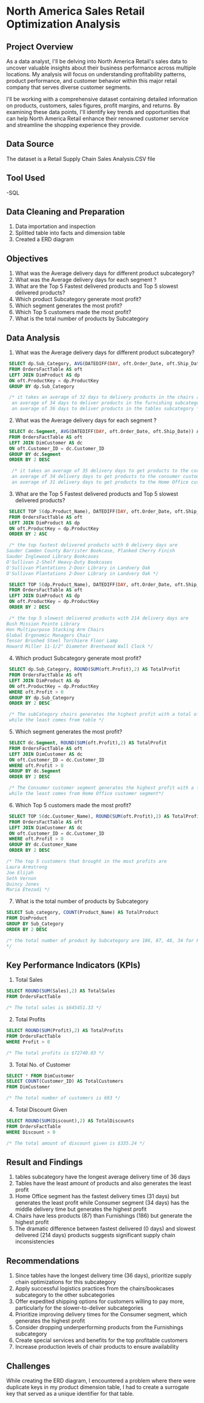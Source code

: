 # North America Sales Retail Optimization Analysis

## Project Overview
As a data analyst, I'll be delving into North America Retail's sales data to uncover valuable insights about their business performance across multiple locations. My analysis will focus on understanding profitability patterns, product performance, and customer behavior within this major retail company that serves diverse customer segments.

I'll be working with a comprehensive dataset containing detailed information on products, customers, sales figures, profit margins, and returns. By examining these data points, I'll identify key trends and opportunities that can help North America Retail enhance their renowned customer service and streamline the shopping experience they provide.

## Data Source
The dataset is a Retail Supply Chain Sales Analysis.CSV file

## Tool Used
-SQL

## Data Cleaning and Preparation
1. Data importation and inspection
2. Splitted table into facts and dimension table
3. Created a ERD diagram

## Objectives
1. What was the Average delivery days for different product subcategory?
2. What was the Average delivery days for each segment ?
3. What are the Top 5 Fastest delivered products and Top 5 slowest delivered products?
4. Which product Subcategory generate most profit?
5. Which segment generates the most profit?
6. Which Top 5 customers made the most profit?
7. What is the total number of products by Subcategory

## Data Analysis
1. What was the Average delivery days for different product subcategory?
```sql
 SELECT dp.Sub_Category, AVG(DATEDIFF(DAY, oft.Order_Date, oft.Ship_Date)) AS DeliveryDays
 FROM OrdersFactTable AS oft
 LEFT JOIN DimProduct AS dp
 ON oft.ProductKey = dp.ProductKey
 GROUP BY dp.Sub_Category

 /* it takes an average of 32 days to delivery products in the chairs and bookcases subcategory
  an average of 34 days to deliver products in the furnishing subcategory
  an average of 36 days to deliver products in the tables subcategory */
 ```

2. What was the Average delivery days for each segment ?
```sql
 SELECT dc.Segment, AVG(DATEDIFF(DAY, oft.Order_Date, oft.Ship_Date)) AS AvgDeliveryDays
 FROM OrdersFactTable AS oft
 LEFT JOIN DimCustomer AS dc
 ON oft.Customer_ID = dc.Customer_ID
 GROUP BY dc.Segment
 ORDER BY 2 DESC

  /* it takes an average of 35 delivery days to get products to the corporate customer  segment,
  an average of 34 delivery days to get products to the consumer customer segment,
  an average of 31 delivery days to get products to the Home Office customer segment */
```

3. What are the Top 5 Fastest delivered products and Top 5 slowest delivered products?
```sql
 SELECT TOP 5(dp.Product_Name), DATEDIFF(DAY, oft.Order_Date, oft.Ship_Date) AS DeliveryDays
 FROM OrdersFactTable AS oft
 LEFT JOIN DimProduct AS dp
 ON oft.ProductKey = dp.ProductKey
 ORDER BY 2 ASC

 /* the top fastest delivered products with 0 delivery days are
Sauder Camden County Barrister Bookcase, Planked Cherry Finish
Sauder Inglewood Library Bookcases
O'Sullivan 2-Shelf Heavy-Duty Bookcases
O'Sullivan Plantations 2-Door Library in Landvery Oak
O'Sullivan Plantations 2-Door Library in Landvery Oak */

 SELECT TOP 5(dp.Product_Name), DATEDIFF(DAY, oft.Order_Date, oft.Ship_Date) AS DeliveryDays
 FROM OrdersFactTable AS oft
 LEFT JOIN DimProduct AS dp
 ON oft.ProductKey = dp.ProductKey
 ORDER BY 2 DESC

 /* the top 5 slowest delivered products with 214 delivery days are 
Bush Mission Pointe Library
Hon Multipurpose Stacking Arm Chairs
Global Ergonomic Managers Chair
Tensor Brushed Steel Torchiere Floor Lamp
Howard Miller 11-1/2" Diameter Brentwood Wall Clock */
```

4. Which product Subcategory generate most profit?
```sql
 SELECT dp.Sub_Category, ROUND(SUM(oft.Profit),2) AS TotalProfit
 FROM OrdersFactTable AS oft
 LEFT JOIN DimProduct AS dp
 ON oft.ProductKey = dp.ProductKey
 WHERE oft.Profit > 0
 GROUP BY dp.Sub_Category
 ORDER BY 2 DESC

 /* The subCategory chairs generates the highest profit with a total of $36471.1,
 while the least comes from table */
```

5. Which segment generates the most profit?
```sql
 SELECT dc.Segment, ROUND(SUM(oft.Profit),2) AS TotalProfit
 FROM OrdersFactTable AS oft
 LEFT JOIN DimCustomer AS dc
 ON oft.Customer_ID = dc.Customer_ID
 WHERE oft.Profit > 0
 GROUP BY dc.Segment
 ORDER BY 2 DESC

 /* The Consumer customer segment generates the highest profit with a total of $35427.03,
 while the least comes from Home Office customer segment*/
```

6. Which Top 5 customers made the most profit?
```sql
 SELECT TOP 5(dc.Customer_Name), ROUND(SUM(oft.Profit),2) AS TotalProfit
 FROM OrdersFactTable AS oft
 LEFT JOIN DimCustomer AS dc
 ON oft.Customer_ID = dc.Customer_ID
 WHERE oft.Profit > 0
 GROUP BY dc.Customer_Name
 ORDER BY 2 DESC

/* The top 5 customers that brought in the most profits are
Laura Armstrong
Joe Elijah
Seth Vernon
Quincy Jones
Maria Etezadi */
```

7. What is the total number of products by Subcategory
```sql
SELECT Sub_category, COUNT(Product_Name) AS TotalProduct
FROM DimProduct
GROUP BY Sub_Category
ORDER BY 2 DESC

/* the total number of product by Subcategory are 186, 87, 48, 34 for Furnishings, chairs , Bookcases, tables respectively
*/
```

## Key Performance Indicators (KPIs)
1. Total Sales
```sql
SELECT ROUND(SUM(Sales),2) AS TotalSales
FROM OrdersFactTable

/* The total sales is $645451.33 */
```
2. Total Profits
```sql
SELECT ROUND(SUM(Profit),2) AS TotalProfits
FROM OrdersFactTable
WHERE Profit > 0

/* The total profits is $72740.03 */
```
3. Total No. of Customer
```sql
SELECT * FROM DimCustomer
SELECT COUNT(Customer_ID) AS TotalCustomers
FROM DimCustomer

/* The total number of customers is 693 */
```
4. Total Discount Given
```sql
SELECT ROUND(SUM(Discount),2) AS TotalDiscounts
FROM OrdersFactTable
WHERE Discount > 0

/* The total amount of discount given is $335.24 */
```

## Result and Findings
1. tables subcategory have the longest average delivery time of 36 days
2. Tables have the least amount of products and also generates the least profit
3. Home Office segment has the fastest delivery times (31 days) but generates the least profit while Consumer segment (34 days) has the middle delivery time but generates the highest profit
4. Chairs have less products (87) than Furnishings (186) but generate the highest profit
5. The dramatic difference between fastest delivered (0 days) and slowest delivered (214 days) products suggests significant supply chain inconsistencies

## Recommendations
1. Since tables have the longest delivery time (36 days), prioritize supply chain optimizations for this subcategory
2. Apply successful logistics practices from the chairs/bookcases subcategory to the other subcategories
3. Offer expedited shipping options for customers willing to pay more, particularly for the slower-to-deliver subcategories
4. Prioritize improving delivery times for the Consumer segment, which generates the highest profit
5. Consider dropping underperforming products from the Furnishings subcategory
6. Create special services and benefits for the top profitable customers
7. Increase production levels of chair products to ensure availability

## Challenges
While creating the ERD diagram, I encountered a problem where there were duplicate keys in my product dimension table, I had to create a surrogate key that served as a unique identifier for that table.
